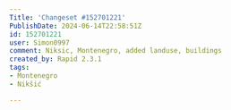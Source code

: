 ```yaml
---
Title: 'Changeset #152701221'
PublishDate: 2024-06-14T22:58:51Z
id: 152701221
user: Simon0997
comment: Niksic, Montenegro, added landuse, buildings
created_by: Rapid 2.3.1
tags:
- Montenegro
- Nikšić

---
```

